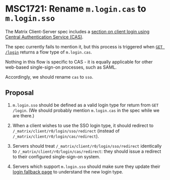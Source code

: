 # MSC1721: Rename `m.login.cas` to `m.login.sso`

The Matrix Client-Server spec includes a [section on client login using Central
Authentication Service
(CAS)](https://matrix.org/docs/spec/client_server/r0.4.0.html#cas-based-client-login).

The spec currently fails to mention it, but this process is triggered when [`GET
/login`](https://matrix.org/docs/spec/client_server/r0.4.0.html#get-matrix-client-r0-login)
returns a flow type of `m.login.cas`.

Nothing in this flow is specific to CAS - it is equally applicable for other
web-based single-sign-on processes, such as SAML.

Accordingly, we should rename `cas` to `sso`.

## Proposal

1. `m.login.sso` should be defined as a valid login type for return from `GET
   /login`. (We should probably mention `m.login.cas` in the spec while we are
   there.)

2. When a client wishes to use the SSO login type, it should redirect to
   `/_matrix/client/r0/login/sso/redirect` (instead of
   `/_matrix/client/r0/login/cas/redirect`).

3. Servers should treat `/_matrix/client/r0/login/sso/redirect` identically to
   `/_matrix/client/r0/login/cas/redirect`: they should issue a redirect to
   their configured single-sign-on system.

4. Servers which support `m.login.sso` should make sure they update their [login
   fallback page](https://matrix.org/docs/spec/client_server/r0.4.0.html#login-fallback)
   to understand the new login type.
